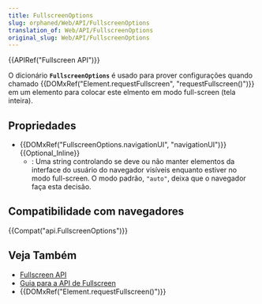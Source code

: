 ```yaml
---
title: FullscreenOptions
slug: orphaned/Web/API/FullscreenOptions
translation_of: Web/API/FullscreenOptions
original_slug: Web/API/FullscreenOptions
---
```


{{APIRef("Fullscreen API")}}

O dicionário **`FullscreenOptions`** é usado para prover configurações quando chamado {{DOMxRef("Element.requestFullscreen", "requestFullscreen()")}} em um elemento para colocar este elmento em modo full-screen (tela inteira).

## Propriedades

- {{DOMxRef("FullscreenOptions.navigationUI", "navigationUI")}}{{Optional_Inline}}
  - : Uma string controlando se deve ou não manter elementos da interface do usuário do navegador visíveis enquanto estiver no modo full-screen. O modo padrão, `"auto"`, deixa que o navegador faça esta decisão.

## Compatibilidade com navegadores

{{Compat("api.FullscreenOptions")}}

## Veja Também

- [Fullscreen API](/pt-BR/docs/Web/API/Fullscreen_API)
- [Guia para a API de Fullscreen](/pt-BR/docs/Web/API/Fullscreen_API/Guide)
- {{DOMxRef("Element.requestFullscreen()")}}
